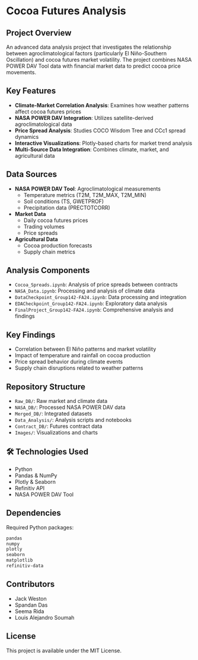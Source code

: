 # Cocoa Futures Analysis

## Project Overview
An advanced data analysis project that investigates the relationship between agroclimatological factors (particularly El Niño-Southern Oscillation) and cocoa futures market volatility. The project combines NASA POWER DAV Tool data with financial market data to predict cocoa price movements.

## Key Features
- **Climate-Market Correlation Analysis**: Examines how weather patterns affect cocoa futures prices
- **NASA POWER DAV Integration**: Utilizes satellite-derived agroclimatological data
- **Price Spread Analysis**: Studies COCO Wisdom Tree and CCc1 spread dynamics
- **Interactive Visualizations**: Plotly-based charts for market trend analysis
- **Multi-Source Data Integration**: Combines climate, market, and agricultural data

## Data Sources
- **NASA POWER DAV Tool**: Agroclimatological measurements
  - Temperature metrics (T2M, T2M_MAX, T2M_MIN)
  - Soil conditions (TS, GWETPROF)
  - Precipitation data (PRECTOTCORR)
- **Market Data**
  - Daily cocoa futures prices
  - Trading volumes
  - Price spreads
- **Agricultural Data**
  - Cocoa production forecasts
  - Supply chain metrics

## Analysis Components
- `Cocoa_Spreads.ipynb`: Analysis of price spreads between contracts
- `NASA_Data.ipynb`: Processing and analysis of climate data
- `DataCheckpoint_Group142-FA24.ipynb`: Data processing and integration
- `EDACheckpoint_Group142-FA24.ipynb`: Exploratory data analysis
- `FinalProject_Group142-FA24.ipynb`: Comprehensive analysis and findings

## Key Findings
- Correlation between El Niño patterns and market volatility
- Impact of temperature and rainfall on cocoa production
- Price spread behavior during climate events
- Supply chain disruptions related to weather patterns

## Repository Structure
- `Raw_DB/`: Raw market and climate data
- `NASA_DB/`: Processed NASA POWER DAV data
- `Merged_DB/`: Integrated datasets
- `Data_Analysis/`: Analysis scripts and notebooks
- `Contract_DB/`: Futures contract data
- `Images/`: Visualizations and charts

## 🛠️ Technologies Used
- Python
- Pandas & NumPy
- Plotly & Seaborn
- Refinitiv API
- NASA POWER DAV Tool

## Dependencies
Required Python packages:
```bash
pandas
numpy
plotly
seaborn
matplotlib
refinitiv-data
```

## Contributors
- Jack Weston
- Spandan Das
- Seema Rida
- Louis Alejandro Soumah

## License
This project is available under the MIT License. 
